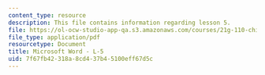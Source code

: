 ```yaml
---
content_type: resource
description: This file contains information regarding lesson 5.
file: https://ol-ocw-studio-app-qa.s3.amazonaws.com/courses/21g-110-chinese-iv-streamlined-spring-2004/7f67fb42318a8cd437b45100eff67d5c_MIT21G_110S04_L_5.pdf
file_type: application/pdf
resourcetype: Document
title: Microsoft Word - L-5
uid: 7f67fb42-318a-8cd4-37b4-5100eff67d5c
---
```

